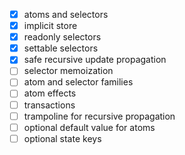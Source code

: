 - [x] atoms and selectors
- [x] implicit store
- [x] readonly selectors
- [x] settable selectors
- [x] safe recursive update propagation
- [ ] selector memoization
- [ ] atom and selector families
- [ ] atom effects
- [ ] transactions
- [ ] trampoline for recursive propagation
- [ ] optional default value for atoms
- [ ] optional state keys